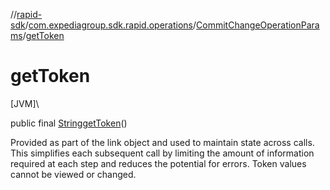 //[rapid-sdk](../../../index.md)/[com.expediagroup.sdk.rapid.operations](../index.md)/[CommitChangeOperationParams](index.md)/[getToken](get-token.md)

# getToken

[JVM]\

public final [String](https://docs.oracle.com/javase/8/docs/api/java/lang/String.html)[getToken](get-token.md)()

Provided as part of the link object and used to maintain state across calls. This simplifies each subsequent call by limiting the amount of information required at each step and reduces the potential for errors. Token values cannot be viewed or changed.
